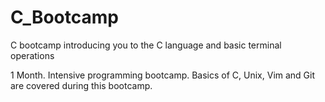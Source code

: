 # C_Bootcamp
C bootcamp introducing you to the C language and basic terminal operations

1 Month. Intensive programming
bootcamp. Basics of C, Unix, Vim and Git are covered during this bootcamp.